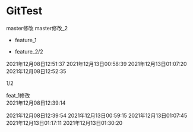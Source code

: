 # GitTest
master修改
master修改_2

- feature_1

- feature_2/2

2021年12月08日12:51:37 2021年12月13日00:58:39 2021年12月13日01:07:20
2021年12月08日12:52:35

1/2

feat_1修改  
2021年12月08日12:39:14

2021年12月08日12:39:54 2021年12月13日00:59:15 2021年12月13日01:07:45 2021年12月13日01:17:11 2021年12月13日01:30:20